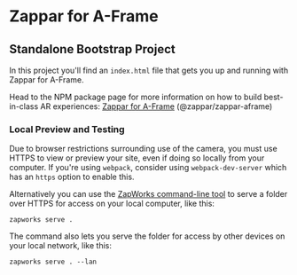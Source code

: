 # Zappar for A-Frame
## Standalone Bootstrap Project

In this project you'll find an `index.html` file that gets you up and running with Zappar for A-Frame.

Head to the NPM package page for more information on how to build best-in-class AR experiences: [Zappar for A-Frame](https://www.npmjs.com/package/@zappar/zappar-aframe) (@zappar/zappar-aframe)

### Local Preview and Testing

Due to browser restrictions surrounding use of the camera, you must use HTTPS to view or preview your site, even if doing so locally from your computer. If you're using `webpack`, consider using `webpack-dev-server` which has an `https` option to enable this.

Alternatively you can use the [ZapWorks command-line tool](https://www.npmjs.com/package/@zappar/zapworks-cli) to serve a folder over HTTPS for access on your local computer, like this:
```
zapworks serve .
```

The command also lets you serve the folder for access by other devices on your local network, like this:
```
zapworks serve . --lan
```